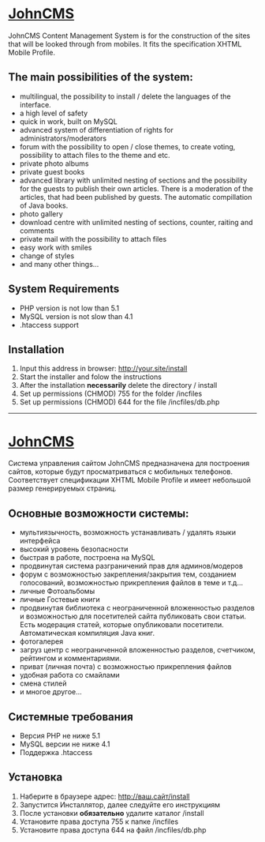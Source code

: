 # [JohnCMS](http://johncms.com)

JohnCMS Content Management System is for the construction of the sites that will be looked through from mobiles.
It fits  the specification XHTML Mobile Profile. 

## The main possibilities of the system:
- multilingual, the possibility to install / delete the languages of the interface.
- a high level of safety
- quick in work, built on MySQL
- advanced system of differentiation of rights for administrators/moderators
- forum with the possibility to open / close themes, to create voting, possibility to 
  attach files to the theme and etc.
- private photo albums
- private guest books
- advanced library with unlimited nesting of sections and the possibility for the guests to publish their own articles.
  There is a moderation of the articles, that had been published by guests.
  The automatic compillation of Java books.
- photo gallery
- download centre with unlimited nesting of sections, counter, raiting and comments
- private mail with the possibility to attach files
- easy work with smiles
- change of styles
- and many other things...

## System Requirements
- PHP version is not low than 5.1
- MySQL version is not slow than 4.1
- .htaccess support

## Installation
1. Input this address in browser: http://your.site/install
2. Start the installer and folow the instructions
3. After the installation **necessarily** delete the directory / install
4. Set up permissions (CHMOD) 755 for the folder /incfiles
5. Set up permissions (CHMOD) 644 for the file /incfiles/db.php

---

# [JohnCMS](http://johncms.com)

Система управления сайтом JohnCMS предназначена для построения сайтов, которые будут просматриваться с мобильных телефонов.
Соответствует спецификации XHTML Mobile Profile и имеет небольшой размер генерируемых страниц.

## Основные возможности системы:
- мультиязычность, возможность устанавливать / удалять языки интерфейса
- высокий уровень безопасности
- быстрая в работе, построена на MySQL
- продвинутая система разграничений прав для админов/модеров
- форум с возможностью закрепления/закрытия тем, созданием голосований,
  возможностью прикрепления файлов в теме и т.д...
- личные Фотоальбомы
- личные Гостевые книги
- продвинутая библиотека с неограниченной вложенностью разделов и
  возможностью для посетителей сайта публиковать свои статьи.
  Есть модерация статей, которые опубликовали посетители.
  Автоматическая компиляция Java книг.
- фотогалерея
- загруз центр с неограниченной вложенностью разделов, счетчиком,
  рейтингом и комментариями.
- приват (личная почта) с возможностью прикрепления файлов
- удобная работа со смайлами
- смена стилей
- и многое другое...

## Системные требования
- Версия PHP не ниже 5.1
- MySQL версии не ниже 4.1
- Поддержка .htaccess

## Установка
1. Наберите в браузере адрес: http://ваш.сайт/install
2. Запустится Инсталлятор, далее следуйте его инструкциям
3. После установки **обязательно** удалите каталог /install
4. Установите права доступа 755 к папке /incfiles
5. Установите права доступа 644 на файл /incfiles/db.php
